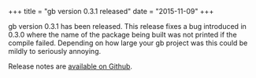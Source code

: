 +++
title = "gb version 0.3.1 released"
date = "2015-11-09"
+++

gb version 0.3.1 has been released. This release fixes a bug introduced in 0.3.0 where the name of the package being built was not printed if the compile failed. Depending on how large your gb project was this could be mildly to seriously annoying.

Release notes are [available on Github](https://github.com/constabulary/gb/releases/tag/v0.3.1).
